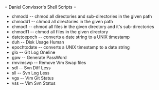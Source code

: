 = Daniel Convissor's Shell Scripts =

* chmodd -- chmod all directories and sub-directories in the given path
* chmodd1 -- chmod all directories in the given path
* chmodf -- chmod all files in the given directory and it's sub-directories
* chmodf1 -- chmod all files in the given directory
* datetoepoch -- converts a date string to a UNIX timestamp
* duh -- Disk Usage Human
* epochtodate -- converts a UNIX timestamp to a date string
* glo -- Git Log Oneline
* gpw -- Generate PassWord
* rmvimswp -- Remove Vim Swap files
* sdl -- Svn Diff Less
* sll -- Svn Log Less
* vgs -- Vim Git Status
* vss -- Vim Svn Status
